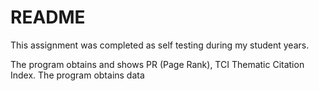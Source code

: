 # README #

This assignment was completed as self testing during my student years.

The program obtains and shows PR (Page Rank),  TCI Thematic Citation Index. The program obtains data